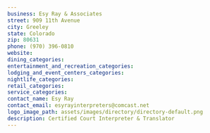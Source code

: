 ```yaml
---
business: Esy Ray & Associates
street: 909 11th Avenue
city: Greeley
state: Colorado
zip: 80631
phone: (970) 396-0810
website: 
dining_categories: 
entertainment_and_recreation_categories: 
lodging_and_event_centers_categories: 
nightlife_categories: 
retail_categories: 
service_categories: 
contact_name: Esy Ray
contact_email: esyrayinterpreters@comcast.net
logo_image_path: assets/images/directory/directory-default.png
description: Certified Court Interpreter & Translator
---
```

